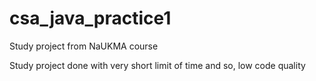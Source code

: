 # csa_java_practice1
Study project from NaUKMA course

Study project done with very short limit of time and so, low code quality
